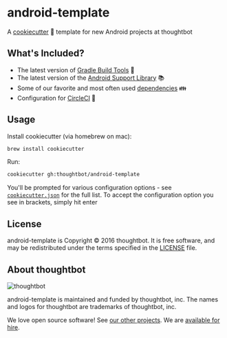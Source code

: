 # android-template

A [cookiecutter](https://github.com/audreyr/cookiecutter) :cookie: template for  new Android projects at thoughtbot

## What's Included?

- The latest version of [Gradle Build Tools](https://gradle.org/) :wrench:
- The latest version of the [Android Support Library](https://developer.android.com/topic/libraries/support-library/index.html) :books:
- Some of our favorite and most often used [dependencies](https://github.com/thoughtbot/android-template/blob/master/%7B%7B%20cookiecutter.repo_name%20%7D%7D/app/build.gradle#L30) :family:
- Configuration for [CircleCI](https://circleci.com) :large_blue_circle:

## Usage

Install cookiecutter (via homebrew on mac):

```bash
brew install cookiecutter
```

Run:

```bash
cookiecutter gh:thoughtbot/android-template
```

You'll be prompted for various configuration options - see [`cookiecutter.json`](https://github.com/thoughtbot/android-template/blob/master/cookiecutter.json) for the full list. To accept the configuration option you see in brackets, simply hit enter

## License

android-template is Copyright © 2016 thoughtbot. It is free software, and may be redistributed under the terms specified in the [LICENSE] file.

[LICENSE]: LICENSE

## About thoughtbot

![thoughtbot](https://thoughtbot.com/logo.png)

android-template is maintained and funded by thoughtbot, inc. The names and logos for thoughtbot are trademarks of thoughtbot, inc.

We love open source software! See [our other projects][community]. We are [available for hire][hire].

[community]: https://thoughtbot.com/community?utm_source=github

[hire]: https://thoughtbot.com?utm_source=github